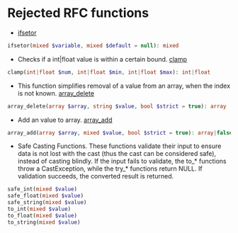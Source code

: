 # Rejected RFC functions

- [ifsetor](https://wiki.php.net/rfc/ifsetor)

```php
ifsetor(mixed $variable, mixed $default = null): mixed
```

- Checks if a int|float value is within a certain bound. [clamp](https://wiki.php.net/rfc/clamp)

```php
clamp(int|float $num, int|float $min, int|float $max): int|float
```

- This function simplifies removal of a value from an array, when the index is not known. [array_delete](https://wiki.php.net/rfc/array_delete)

```php
array_delete(array $array, string $value, bool $strict = true): array
```

- Add an value to array. [array_add](https://wiki.php.net/rfc/array_delete)

```php
array_add(array $array, mixed $value, bool $strict = true): array|false
```

- Safe Casting Functions. These functions validate their input to ensure data is not lost with the cast (thus the cast can be considered safe), instead of casting blindly. If the input fails to validate, the to_* functions throw a CastException, while the try_* functions return NULL. If validation succeeds, the converted result is returned.

```php
safe_int(mixed $value)
safe_float(mixed $value)
safe_string(mixed $value)
to_int(mixed $value)
to_float(mixed $value)
to_string(mixed $value)
```